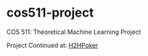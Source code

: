 cos511-project
==============

COS 511: Theoretical Machine Learning Project

Project Continued at: [H2HPoker](https://github.com/yihsien/H2HPoker)

